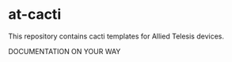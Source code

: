# at-cacti
This repository contains cacti templates for Allied Telesis devices.

DOCUMENTATION ON YOUR WAY
